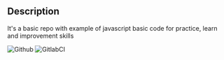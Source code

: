 ## Description

It's a basic repo with example of javascript basic code for practice, learn and improvement skills

![Github](https://github.com/zearkiatos/javascript-basic/actions/workflows/action.yml/badge.svg)
![GitlabCI](https://gitlab.com/caprilespe/javascript-basic/badges/develop/pipeline.svg)
